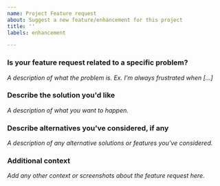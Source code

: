 ```yaml
---
name: Project Feature request
about: Suggest a new feature/enhancement for this project
title: ''
labels: enhancement

---
```


### Is your feature request related to a specific problem?

_A description of what the problem is._
_Ex. I'm always frustrated when [...]_

### Describe the solution you'd like

_A description of what you want to happen._

### Describe alternatives you've considered, if any

_A description of any alternative solutions or features you've considered._

### Additional context

_Add any other context or screenshots about the feature request here._
